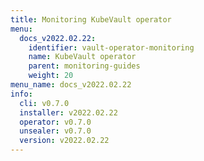 ```yaml
---
title: Monitoring KubeVault operator
menu:
  docs_v2022.02.22:
    identifier: vault-operator-monitoring
    name: KubeVault operator
    parent: monitoring-guides
    weight: 20
menu_name: docs_v2022.02.22
info:
  cli: v0.7.0
  installer: v2022.02.22
  operator: v0.7.0
  unsealer: v0.7.0
  version: v2022.02.22
---
```


